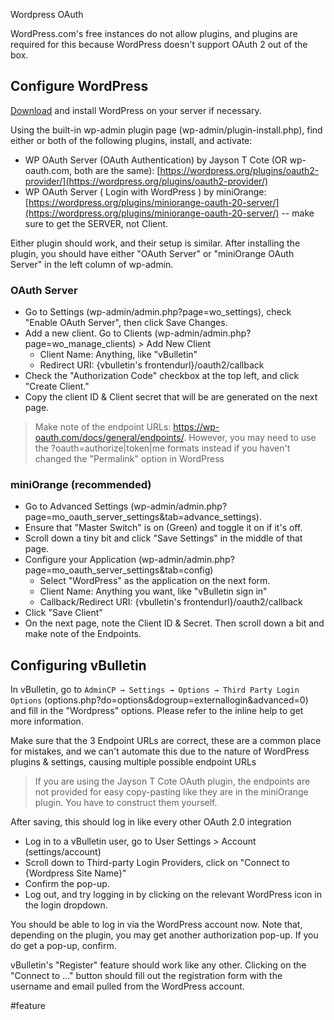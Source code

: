 Wordpress OAuth

WordPress.com's free instances do not allow plugins, and plugins are required for this because WordPress doesn't support OAuth 2 out of the box. 

## Configure WordPress
  
[Download](https://wordpress.org/download/) and install WordPress on your server if necessary.
 
Using the built-in wp-admin plugin page (wp-admin/plugin-install.php), find either or both of the following plugins, install, and activate:

- WP OAuth Server (OAuth Authentication) by Jayson T Cote (OR wp-oauth.com, both are the same): [https://wordpress.org/plugins/oauth2-provider/](https://wordpress.org/plugins/oauth2-provider/)
- WP OAuth Server ( Login with WordPress ) by miniOrange: [https://wordpress.org/plugins/miniorange-oauth-20-server/](https://wordpress.org/plugins/miniorange-oauth-20-server/) -- make sure to get the SERVER, not Client.

Either plugin should work, and their setup is similar. After installing the plugin, you should have either "OAuth Server" or "miniOrange OAuth Server" in the left column of wp-admin.

### OAuth Server

- Go to Settings (wp-admin/admin.php?page=wo_settings), check "Enable OAuth Server", then click Save Changes.
- Add a new client. Go to Clients (wp-admin/admin.php?page=wo_manage_clients) > Add New Client
	- Client Name: Anything, like "vBulletin"
	- Redirect URI: {vbulletin's frontendurl}/oauth2/callback
- Check the "Authorization Code" checkbox at the top left, and click "Create Client."
- Copy the client ID & Client secret that will be are generated on the next page.

> Make note of the endpoint URLs: https://wp-oauth.com/docs/general/endpoints/. However, you may need to use the ?oauth=authorize|token|me formats instead if you haven't changed the "Permalink" option in WordPress 


### miniOrange (recommended)

- Go to Advanced Settings (wp-admin/admin.php?page=mo_oauth_server_settings&tab=advance_settings).
- Ensure that "Master Switch" is on (Green) and toggle it on if it's off. 
- Scroll down a tiny bit and click "Save Settings" in the middle of that page. 
- Configure your Application (wp-admin/admin.php?page=mo_oauth_server_settings&tab=config)
	- Select "WordPress" as the application on the next form.
	- Client Name: Anything you want, like "vBulletin sign in"
	- Callback/Redirect URI: {vbulletin's frontendurl}/oauth2/callback
- Click "Save Client"
- On the next page, note the Client ID & Secret. Then scroll down a bit and make note of the Endpoints.



## Configuring vBulletin
  
In vBulletin, go to `AdminCP → Settings → Options → Third Party Login Options` (options.php?do=options&dogroup=externallogin&advanced=0) and fill in the "Wordpress" options. Please refer to the inline help to get more information. 
  
Make sure that the 3 Endpoint URLs are correct, these are a common place for mistakes, and we can't automate this due to the nature of WordPress plugins & settings, causing multiple possible endpoint URLs

> If you are using the Jayson T Cote OAuth plugin, the endpoints are not provided for easy copy-pasting like they are in the miniOrange plugin. You have to construct them yourself. 
  
After saving, this should log in like every other OAuth 2.0 integration
- Log in to a vBulletin user, go to User Settings > Account (settings/account)
- Scroll down to Third-party Login Providers, click on "Connect to {Wordpress Site Name}"
- Confirm the pop-up. 
- Log out, and try logging in by clicking on the relevant WordPress icon in the login dropdown. 

You should be able to log in via the WordPress account now. Note that, depending on the plugin, you may get another authorization pop-up. If you do get a pop-up, confirm.  
  
vBulletin's "Register" feature should work like any other. Clicking on the "Connect to ..." button should fill out the registration form with the username and email pulled from the WordPress account.

#feature

